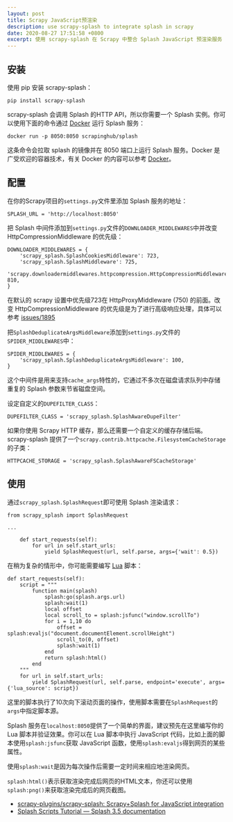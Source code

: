 ```yaml
---
layout: post
title: Scrapy JavaScript预渲染
description: use scrapy-splash to integrate splash in scrapy
date: 2020-08-27 17:51:58 +0800
excerpt: 使用 scrapy-splash 在 Scrapy 中整合 Splash JavaScript 预渲染服务
---
```


## 安装

使用 pip 安装 scrapy-splash：

`pip install scrapy-splash`

scrapy-splash 会调用 Splash 的HTTP API，所以你需要一个 Splash 实例。你可以使用下面的命令通过 [Docker](https://www.docker.com/) 运行 Splash 服务：

`docker run -p 8050:8050 scrapinghub/splash`

这条命令会拉取 splash 的镜像并在 8050 端口上运行 Splash 服务。Docker 是广受欢迎的容器技术，有关 Docker 的内容可以参考 [Docker](https://capibaro.github.io//#docker)。

## 配置

在你的Scrapy项目的`settings.py`文件里添加 Splash 服务的地址：

`SPLASH_URL = 'http://localhost:8050'`

把 Splash 中间件添加到`settings.py`文件的`DOWNLOADER_MIDDLEWARES`中并改变 HttpCompressionMiddleware 的优先级：

```
DOWNLOADER_MIDDLEWARES = {
    'scrapy_splash.SplashCookiesMiddleware': 723,
    'scrapy_splash.SplashMiddleware': 725,
    'scrapy.downloadermiddlewares.httpcompression.HttpCompressionMiddleware': 810,
}
```

在默认的 scrapy 设置中优先级723在 HttpProxyMiddleware (750) 的前面。改变 HttpCompressionMiddleware 的优先级是为了进行高级响应处理，具体可以参考 [issues/1895](https://github.com/scrapy/scrapy/issues/1895)

把`SplashDeduplicateArgsMiddleware`添加到`settings.py`文件的`SPIDER_MIDDLEWARES`中：

```
SPIDER_MIDDLEWARES = {
    'scrapy_splash.SplashDeduplicateArgsMiddleware': 100,
}
```

这个中间件是用来支持`cache_args`特性的，它通过不多次在磁盘请求队列中存储重复的 Splash 参数来节省磁盘空间。

设定自定义的`DUPEFILTER_CLASS`：

`DUPEFILTER_CLASS = 'scrapy_splash.SplashAwareDupeFilter'`

如果你使用 Scrapy HTTP 缓存，那么还需要一个自定义的缓存存储后端。scrapy-splash 提供了一个`scrapy.contrib.httpcache.FilesystemCacheStorage`的子类：

`HTTPCACHE_STORAGE = 'scrapy_splash.SplashAwareFSCacheStorage'`

## 使用

通过`scrapy_splash.SplashRequest`即可使用 Splash 渲染请求：

```
from scrapy_splash import SplashRequest

...

    def start_requests(self):
        for url in self.start_urls:
            yield SplashRequest(url, self.parse, args={'wait': 0.5})
```

在稍为复杂的情形中，你可能需要编写 [Lua](http://www.lua.org/) 脚本：

```
def start_requests(self):
    script = """
        function main(splash)
            splash:go(splash.args.url)
            splash:wait(1)
            local offset
            local scroll_to = splash:jsfunc("window.scrollTo")
            for i = 1,10 do
                offset = splash:evaljs("document.documentElement.scrollHeight")
                scroll_to(0, offset)
                splash:wait(1)
            end
            return splash:html()
        end
    """
    for url in self.start_urls:
        yield SplashRequest(url, self.parse, endpoint='execute', args={'lua_source': script})
```

这里的脚本执行了10次向下滚动页面的操作，使用脚本需要在`SplashRequest`的`args`中指定脚本源。

Splash 服务在`localhost:8050`提供了一个简单的界面，建议预先在这里编写你的 Lua 脚本并验证效果。你可以在 Lua 脚本中执行 JavaScript 代码，比如上面的脚本使用`splash:jsfunc`获取 JavaScript 函数，使用`splash:evaljs`得到网页的某些属性。

使用`splash:wait`是因为每次操作后需要一定时间来相应地渲染网页。

`splash:html()`表示获取渲染完成后网页的HTML文本，你还可以使用`splash:png()`来获取渲染完成后的网页截图。

- [scrapy-plugins/scrapy-splash: Scrapy+Splash for JavaScript integration](https://github.com/scrapy-plugins/scrapy-splash)
- [Splash Scripts Tutorial — Splash 3.5 documentation](https://splash.readthedocs.io/en/latest/scripting-tutorial.html)